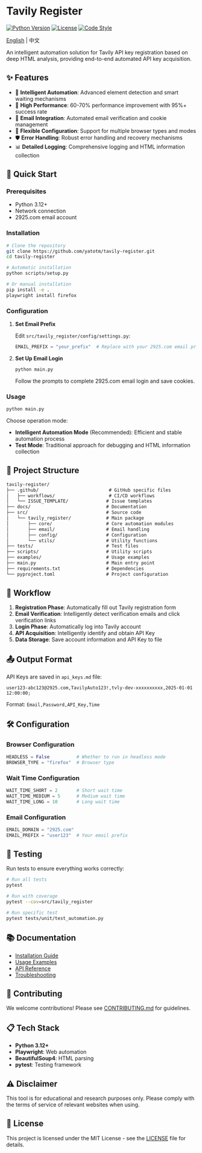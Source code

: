 # Tavily Register

[![Python Version](https://img.shields.io/badge/python-3.12+-blue.svg)](https://python.org)
[![License](https://img.shields.io/badge/license-MIT-green.svg)](LICENSE)
[![Code Style](https://img.shields.io/badge/code%20style-black-000000.svg)](https://github.com/psf/black)

[English](README_EN.md) | 中文

An intelligent automation solution for Tavily API key registration based on deep HTML analysis, providing end-to-end automated API key acquisition.

## ✨ Features

- 🧠 **Intelligent Automation**: Advanced element detection and smart waiting mechanisms
- 🚀 **High Performance**: 60-70% performance improvement with 95%+ success rate
- 📧 **Email Integration**: Automated email verification and cookie management
- 🔧 **Flexible Configuration**: Support for multiple browser types and modes
- 🛡️ **Error Handling**: Robust error handling and recovery mechanisms
- 📊 **Detailed Logging**: Comprehensive logging and HTML information collection

## 🚀 Quick Start

### Prerequisites

- Python 3.12+
- Network connection
- 2925.com email account

### Installation

```bash
# Clone the repository
git clone https://github.com/yatotm/tavily-register.git
cd tavily-register

# Automatic installation
python scripts/setup.py

# Or manual installation
pip install -e .
playwright install firefox
```

### Configuration

1. **Set Email Prefix**

   Edit `src/tavily_register/config/settings.py`:

   ```python
   EMAIL_PREFIX = "your_prefix"  # Replace with your 2925.com email prefix
   ```

2. **Set Up Email Login**

   ```bash
   python main.py
   ```

   Follow the prompts to complete 2925.com email login and save cookies.

### Usage

```bash
python main.py
```

Choose operation mode:

- **Intelligent Automation Mode** (Recommended): Efficient and stable automation process
- **Test Mode**: Traditional approach for debugging and HTML information collection

## 📁 Project Structure

```txt
tavily-register/
├── .github/                          # GitHub specific files
│   ├── workflows/                    # CI/CD workflows
│   └── ISSUE_TEMPLATE/              # Issue templates
├── docs/                            # Documentation
├── src/                             # Source code
│   └── tavily_register/             # Main package
│       ├── core/                    # Core automation modules
│       ├── email/                   # Email handling
│       ├── config/                  # Configuration
│       └── utils/                   # Utility functions
├── tests/                           # Test files
├── scripts/                         # Utility scripts
├── examples/                        # Usage examples
├── main.py                          # Main entry point
├── requirements.txt                 # Dependencies
└── pyproject.toml                   # Project configuration
```

## 🔄 Workflow

1. **Registration Phase**: Automatically fill out Tavily registration form
2. **Email Verification**: Intelligently detect verification emails and click verification links
3. **Login Phase**: Automatically log into Tavily account
4. **API Acquisition**: Intelligently identify and obtain API Key
5. **Data Storage**: Save account information and API Key to file

## 📤 Output Format

API Keys are saved in `api_keys.md` file:

```text
user123-abc123@2925.com,TavilyAuto123!,tvly-dev-xxxxxxxxxx,2025-01-01 12:00:00;
```

Format: `Email,Password,API_Key,Time`

## 🛠️ Configuration

### Browser Configuration

```python
HEADLESS = False          # Whether to run in headless mode
BROWSER_TYPE = "firefox"  # Browser type
```

### Wait Time Configuration

```python
WAIT_TIME_SHORT = 2       # Short wait time
WAIT_TIME_MEDIUM = 5      # Medium wait time
WAIT_TIME_LONG = 10       # Long wait time
```

### Email Configuration

```python
EMAIL_DOMAIN = "2925.com"
EMAIL_PREFIX = "user123"  # Your email prefix
```

## 🧪 Testing

Run tests to ensure everything works correctly:

```bash
# Run all tests
pytest

# Run with coverage
pytest --cov=src/tavily_register

# Run specific test
pytest tests/unit/test_automation.py
```

## 📚 Documentation

- [Installation Guide](docs/installation.md)
- [Usage Examples](docs/usage.md)
- [API Reference](docs/api.md)
- [Troubleshooting](docs/troubleshooting.md)

## 🤝 Contributing

We welcome contributions! Please see [CONTRIBUTING.md](CONTRIBUTING.md) for guidelines.

## 📋 Tech Stack

- **Python 3.12+**
- **Playwright**: Web automation
- **BeautifulSoup4**: HTML parsing
- **pytest**: Testing framework

## ⚠️ Disclaimer

This tool is for educational and research purposes only. Please comply with the terms of service of relevant websites when using.

## 📄 License

This project is licensed under the MIT License - see the [LICENSE](LICENSE) file for details.
